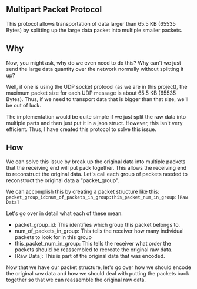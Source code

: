 Multipart Packet Protocol
---

This protocol allows transportation of data larger than 65.5 KB (65535 Bytes) by splitting up the large data packet into multiple smaller packets.

Why 
--
Now, you might ask, why do we even need to do this? Why can't we just send the large data quantity over the network normally without splitting it up?

Well, if one is using the UDP socket protocol (as we are in this project), the maximum packet size for each UDP message is about 65.5 KB (65535 Bytes). Thus, if we need to transport data that is bigger than that size, we'll be out of luck. 

The implementation would be quite simple if we just split the raw data into multiple parts and then just put it in a json struct. However, this isn't very efficient. Thus, I have created this protocol to solve this issue.

How
--

We can solve this issue by break up the original data into multiple packets that the receiving end will put pack together. This allows the receiving end to reconstruct the original data. Let's call each group of packets needed to reconstruct the original data a "packet_group".

We can accomplish this by creating a packet structure like this:
`packet_group_id:num_of_packets_in_group:this_packet_num_in_group:[Raw Data]`

Let's go over in detail what each of these mean.

 - packet_group_id: This identifies which group this packet belongs to.
 - num_of_packets_in_group: This tells the receiver how many individual packets to look for in this group
 - this_packet_num_in_group: This tells the receiver what order the packets should be reassembled to recreate the original raw data.
 - [Raw Data]: This is part of the original data that was encoded.

Now that we have our packet structure, let's go over how we should encode the original raw data and how we should deal with putting the packets back together so that we can reassemble the original raw data.

